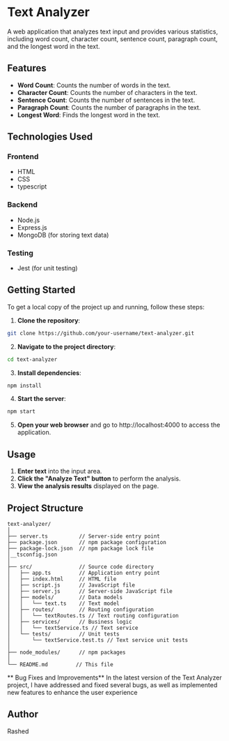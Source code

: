 
**Text Analyzer**
================

A web application that analyzes text input and provides various statistics, including word count, character count, sentence count, paragraph count, and the longest word in the text.

**Features**
------------

* **Word Count**: Counts the number of words in the text.
* **Character Count**: Counts the number of characters in the text.
* **Sentence Count**: Counts the number of sentences in the text.
* **Paragraph Count**: Counts the number of paragraphs in the text.
* **Longest Word**: Finds the longest word in the text.

**Technologies Used**
--------------------

### Frontend

* HTML
* CSS
* typescript

### Backend

* Node.js
* Express.js
* MongoDB (for storing text data)

### Testing

* Jest (for unit testing)

**Getting Started**
-------------------

To get a local copy of the project up and running, follow these steps:

1. **Clone the repository**:

```bash
git clone https://github.com/your-username/text-analyzer.git
```

2. **Navigate to the project directory**:

```bash
cd text-analyzer
```

3. **Install dependencies**:

```bash
npm install
```

4. **Start the server**:

```bash
npm start
```

5. **Open your web browser** and go to http://localhost:4000 to access the application.

**Usage**
--------

1. **Enter text** into the input area.
2. **Click the "Analyze Text" button** to perform the analysis.
3. **View the analysis results** displayed on the page.

**Project Structure**
--------------------

```
text-analyzer/
│
├── server.ts          // Server-side entry point
├── package.json       // npm package configuration
├── package-lock.json  // npm package lock file
│__tsconfig.json
│
├── src/               // Source code directory
│   ├── app.ts         // Application entry point
│   ├── index.html     // HTML file
│   ├── script.js      // JavaScript file
│   ├── server.js      // Server-side JavaScript file
│   ├── models/        // Data models
│   │   └── text.ts    // Text model
│   ├── routes/        // Routing configuration
│   │   └── textRoutes.ts // Text routing configuration
│   ├── services/      // Business logic
│   │   └── textService.ts // Text service
│   └── tests/         // Unit tests
│       └── textService.test.ts // Text service unit tests
│
├── node_modules/      // npm packages
│
└── README.md         // This file
```

** Bug Fixes and Improvements**
In the latest version of the Text Analyzer project, I have addressed and fixed several bugs, as well as implemented new features to enhance the user experience


**Author**
--------

Rashed

